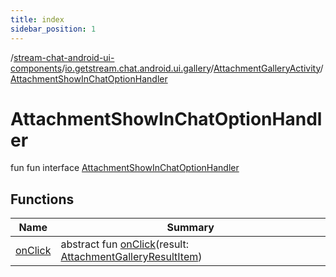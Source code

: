 ```yaml
---
title: index
sidebar_position: 1
---
```

/[stream-chat-android-ui-components](../../../index.md)/[io.getstream.chat.android.ui.gallery](../../index.md)/[AttachmentGalleryActivity](../index.md)/[AttachmentShowInChatOptionHandler](index.md)  
  
  
  
# AttachmentShowInChatOptionHandler  
fun fun interface [AttachmentShowInChatOptionHandler](index.md)  
  
## Functions  
  
|  Name |  Summary | 
|---|---|
| <a name="io.getstream.chat.android.ui.gallery/AttachmentGalleryActivity.AttachmentShowInChatOptionHandler/onClick/#io.getstream.chat.android.ui.gallery.AttachmentGalleryResultItem/PointingToDeclaration/"></a>[onClick](onClick.md)| <a name="io.getstream.chat.android.ui.gallery/AttachmentGalleryActivity.AttachmentShowInChatOptionHandler/onClick/#io.getstream.chat.android.ui.gallery.AttachmentGalleryResultItem/PointingToDeclaration/"></a>abstract fun [onClick](onClick.md)(result: [AttachmentGalleryResultItem](../../AttachmentGalleryResultItem/index.md))|

